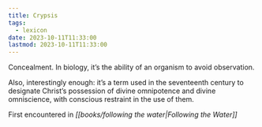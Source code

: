 ```yaml
---
title: Crypsis
tags:
  - lexicon
date: 2023-10-11T11:33:00
lastmod: 2023-10-11T11:33:00
---
```

Concealment. In biology, it’s the ability of an organism to avoid observation. 

Also, interestingly enough: it’s a term used in the seventeenth century to designate Christ’s possession of divine omnipotence and divine omniscience, with conscious restraint in the use of them.

First encountered in *[[books/following the water|Following the Water]]*